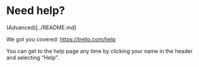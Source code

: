 # Need help?

(Advanced)[../README.md]



We got you covered: https://trello.com/help

You can get to the help page any time by clicking your name in the header and selecting “Help”.

